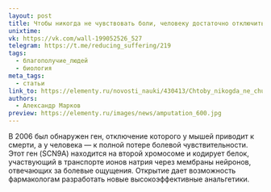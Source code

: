 ```yaml
---
layout: post
title: Чтобы никогда не чувствовать боли, человеку достаточно отключить один ген
unixtime: 
vk: https://vk.com/wall-199052526_527
telegram: https://t.me/reducing_suffering/219
tags:
  - благополучие_людей
  - биология
meta_tags:
  - статьи
link_to: https://elementy.ru/novosti_nauki/430413/Chtoby_nikogda_ne_chuvstvovat_boli_cheloveku_dostatochno_otklyuchit_odin_gen
authors:
  - Александр Марков
preview: https://elementy.ru/images/news/amputation_600.jpg
---
```

В 2006 был обнаружен ген, отключение которого у мышей приводит к смерти, а у человека — к полной потере болевой чувствительности. Этот ген (SCN9A) находится на второй хромосоме и кодирует белок, участвующий в транспорте ионов натрия через мембраны нейронов, отвечающих за болевые ощущения. Открытие дает возможность фармакологам разработать новые высокоэффективные анальгетики.